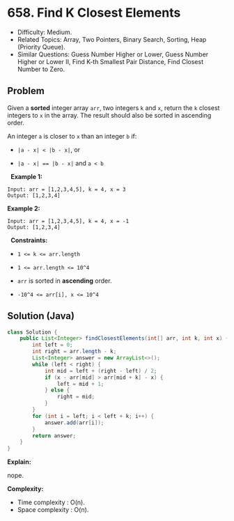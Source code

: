 # 658. Find K Closest Elements

- Difficulty: Medium.
- Related Topics: Array, Two Pointers, Binary Search, Sorting, Heap (Priority Queue).
- Similar Questions: Guess Number Higher or Lower, Guess Number Higher or Lower II, Find K-th Smallest Pair Distance, Find Closest Number to Zero.

## Problem

Given a **sorted** integer array ```arr```, two integers ```k``` and ```x```, return the ```k``` closest integers to ```x``` in the array. The result should also be sorted in ascending order.

An integer ```a``` is closer to ```x``` than an integer ```b``` if:


	
- ```|a - x| < |b - x|```, or
	
- ```|a - x| == |b - x|``` and ```a < b```


 
**Example 1:**
```
Input: arr = [1,2,3,4,5], k = 4, x = 3
Output: [1,2,3,4]
```

**Example 2:**
```
Input: arr = [1,2,3,4,5], k = 4, x = -1
Output: [1,2,3,4]
```
 
**Constraints:**


	
- ```1 <= k <= arr.length```
	
- ```1 <= arr.length <= 10^4```
	
- ```arr``` is sorted in **ascending** order.
	
- ```-10^4 <= arr[i], x <= 10^4```



## Solution (Java)

```java
class Solution {
    public List<Integer> findClosestElements(int[] arr, int k, int x) {
        int left = 0;
        int right = arr.length - k;
        List<Integer> answer = new ArrayList<>();
        while (left < right) {
            int mid = left + (right - left) / 2;
            if (x - arr[mid] > arr[mid + k] - x) {
                left = mid + 1;
            } else {
                right = mid;
            }
        }
        for (int i = left; i < left + k; i++) {
            answer.add(arr[i]);
        }
        return answer;
    }
}
```

**Explain:**

nope.

**Complexity:**

* Time complexity : O(n).
* Space complexity : O(n).
